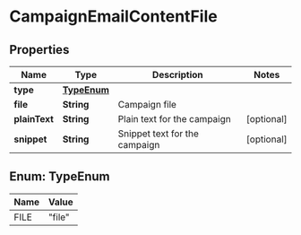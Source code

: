 

# CampaignEmailContentFile

## Properties

Name | Type | Description | Notes
------------ | ------------- | ------------- | -------------
**type** | [**TypeEnum**](#TypeEnum) |  | 
**file** | **String** | Campaign file | 
**plainText** | **String** | Plain text for the campaign |  [optional]
**snippet** | **String** | Snippet text for the campaign |  [optional]



## Enum: TypeEnum

Name | Value
---- | -----
FILE | &quot;file&quot;



